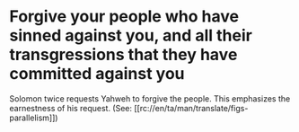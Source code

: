 # Forgive your people who have sinned against you, and all their transgressions that they have committed against you

Solomon twice requests Yahweh to forgive the people. This emphasizes the earnestness of his request. (See: [[rc://en/ta/man/translate/figs-parallelism]])

